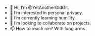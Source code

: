 - 👋 Hi, I’m @YetAnotherOldGit.
- 👀 I’m interested in personal privacy.
- 🌱 I’m currently learning humility.
- 💞️ I’m looking to collaborate on projects.
- 📫 How to reach me? With long arms.

<!---
YetAnotherOldGit/YetAnotherOldGit is a ✨ special ✨ repository because its `README.md` (this file) appears on your GitHub profile.
You can click the Preview link to take a look at your changes.
--->
